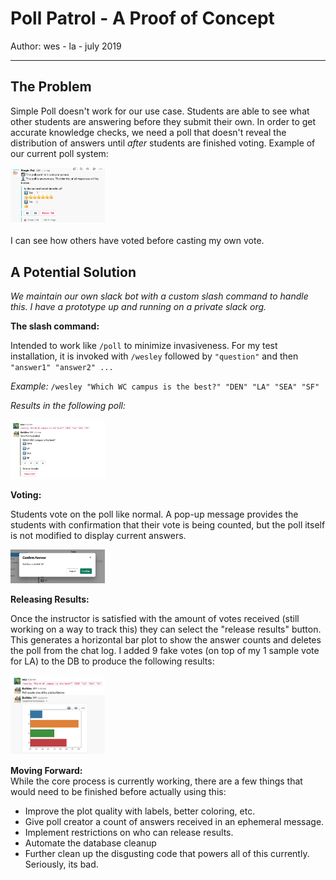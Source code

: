# Poll Patrol - A Proof of Concept
Author: wes - la - july 2019
___

## The Problem
Simple Poll doesn't work for our use case. Students are able to see what other students are answering before they submit their own. In order to get accurate knowledge checks, we need a poll that doesn't reveal the distribution of answers until _after_ students are finished voting. Example of our current poll system:

<img src="assets/sp_bad.png" style="max-width:30%">  

I can see how others have voted before casting my own vote.
<br>

## A Potential Solution

_We maintain our own slack bot with a custom slash command to handle this. I have a prototype up and running on a private slack org._

**The slash command:**  

Intended to work like `/poll` to minimize invasiveness. For my test installation, it is invoked with `/wesley` followed by `"question"` and then `"answer1" "answer2" ...` 

*Example:* `/wesley "Which WC campus is the best?" "DEN" "LA" "SEA" "SF"`

*Results in the following poll:*

<img src="assets/sample_poll.png" style="max-width:30%"> 
<br>  

**Voting:**

Students vote on the poll like normal. A pop-up message provides the students with confirmation that their vote is being counted, but the poll itself is not modified to display current answers. 

<img src="assets/confirm_vote.png" style="max-width:30%"> 
<br>

**Releasing Results:**

Once the instructor is satisfied with the amount of votes received (still working on a way to track this) they can select the "release results" button. This generates a horizontal bar plot to show the answer counts and deletes the poll from the chat log. I added 9 fake votes (on top of my 1 sample vote for LA) to the DB to produce the following results:

<img src="assets/results.png" style="max-width:30%"> 
<br>

**Moving Forward:**  
While the core process is currently working, there are a few things that would need to be finished before actually using this:
- Improve the plot quality with labels, better coloring, etc.
- Give poll creator a count of answers received in an ephemeral message.
- Implement restrictions on who can release results.
- Automate the database cleanup
- Further clean up the disgusting code that powers all of this currently. Seriously, its bad. 